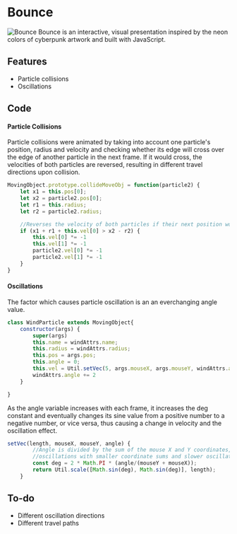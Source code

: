 # Bounce

![Bounce](https://toasty-dev.s3-us-west-1.amazonaws.com/icons/Bounce.png)
Bounce is an interactive, visual presentation inspired by the neon colors of cyberpunk artwork and built with JavaScript.

## Features
* Particle collisions
* Oscillations

## Code

#### Particle Collisions
Particle collisions were animated by taking into account one particle's position, radius and velocity and checking whether its edge will cross over the edge of another particle in the next frame. If it would cross, the velocities of both particles are reversed, resulting in different travel directions upon collision. 

```javascript
MovingObject.prototype.collideMoveObj = function(particle2) {
    let x1 = this.pos[0];
    let x2 = particle2.pos[0];
    let r1 = this.radius;
    let r2 = particle2.radius;

    //Reverses the velocity of both particles if their next position would be inside each other. 
    if (x1 + r1 + this.vel[0] > x2 - r2) {
        this.vel[0] *= -1
        this.vel[1] *= -1
        particle2.vel[0] *= -1
        particle2.vel[1] *= -1
    }
}
```

#### Oscillations
The factor which causes particle oscillation is an an everchanging angle value.
```javascript
class WindParticle extends MovingObject{
    constructor(args) {
        super(args)
        this.name = windAttrs.name;
        this.radius = windAttrs.radius;
        this.pos = args.pos;
        this.angle = 0;
        this.vel = Util.setVec(5, args.mouseX, args.mouseY, windAttrs.angle) || args.vel
        windAttrs.angle += 2
    }

}
```
As the angle variable increases with each frame, it increases the deg constant and eventually changes its sine value from a positive number to a negative number, or vice versa, thus causing a change in velocity and the oscillation effect. 
```javascript
setVec(length, mouseX, mouseY, angle) {
        //Angle is divided by the sum of the mouse X and Y coordinates, resulting in faster 
        //oscillations with smaller coordinate sums and slower oscillations with larger coordinate sums.
        const deg = 2 * Math.PI * (angle/(mouseY + mouseX));
        return Util.scale([Math.sin(deg), Math.sin(deg)], length);
    }
 ```

## To-do
* Different oscillation directions
* Different travel paths
